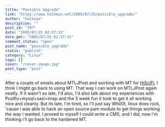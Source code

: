 ```yaml
---
title: "Possible Upgrade"
link: "https://www.halkeye.net/2005/07/25/possible_upgrade/"
author: "halkeye"
description: ""
post_id: "397"
date: "2005/07/25 02:37:32"
date_gmt: "2005/07/25 02:37:32"
comment_status: "open"
post_name: "possible_upgrade"
status: "publish"
category: "Linux"
tags: []
cover: "/cover-image.jpg"
post_type: "post"
---
```


After a couple of emails about MTLJPost and working with MT for [HiSciFi](http://www.hiscifi.com), I think I might go back to using MT. That way I can work on MTLJPost again neatly. If it wasn't so late, I'd also, I'd also talk about my experiences with Postfix+mysql+sasl+imap and the 3 week fun it took to get it all working nice and cleanly. But its late, I'm tired, so I'll just say Wh00t, linux does rock, 'cause i was able to hack an open source pam module to get things working the way i wanted. I proved to myself I could write a CMS, and I did, now i'm thinking i'll go back to the hardened MT.